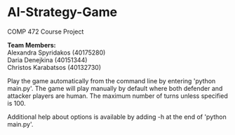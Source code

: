 # AI-Strategy-Game
 COMP 472 Course Project

 <b>Team Members:</b> <br/>
 Alexandra Spyridakos (40175280) <br/>
 Daria Denejkina (40151344) <br/>
 Christos Karabatsos (40132730)
 

 Play the game automatically from the command line by entering 'python main.py'. The game will play manually by default where both defender and attacker players are human. The maximum number of turns unless specified is 100.  
 
 Additional help about options is available by adding -h at the end of 'python main.py'.
